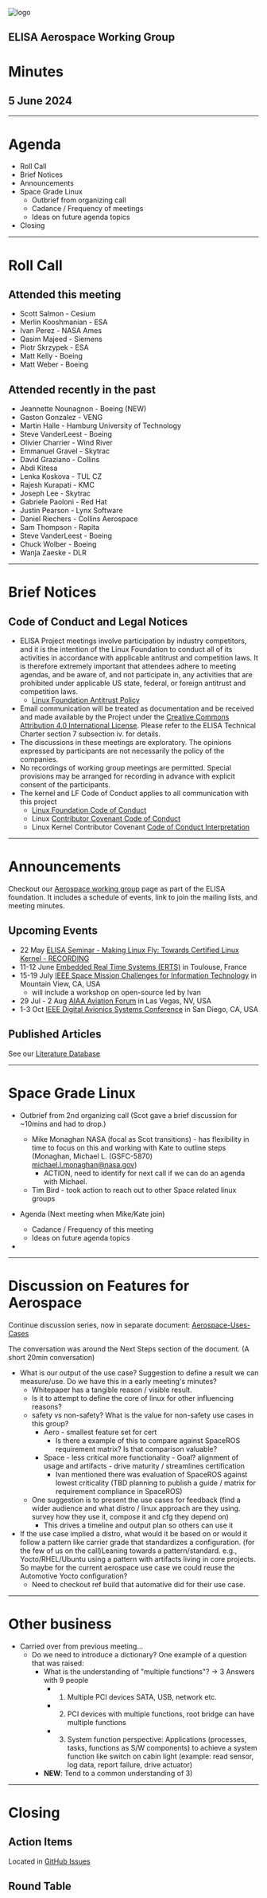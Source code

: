 
![logo](logo_elisa_small.png )

## ELISA Aerospace Working Group

# Minutes

## 5 June 2024

---

# Agenda

- Roll Call
- Brief Notices
- Announcements
- Space Grade Linux
  - Outbrief from organizing call
  - Cadance / Frequency of meetings
  - Ideas on future agenda topics
- Closing

---

# Roll Call

## Attended this meeting

- Scott Salmon - Cesium
- Merlin Kooshmanian - ESA
- Ivan Perez - NASA Ames
- Qasim Majeed - Siemens
- Piotr Skrzypek - ESA
- Matt Kelly - Boeing
- Matt Weber - Boeing

## Attended recently in the past

- Jeannette Nounagnon - Boeing (NEW)
- Gaston Gonzalez - VENG
- Martin Halle - Hamburg University of Technology
- Steve VanderLeest - Boeing
- Olivier Charrier - Wind River
- Emmanuel Gravel - Skytrac
- David Graziano - Collins
- Abdi Kitesa
- Lenka Koskova - TUL CZ
- Rajesh Kurapati - KMC
- Joseph Lee - Skytrac
- Gabriele Paoloni - Red Hat
- Justin Pearson - Lynx Software
- Daniel Riechers - Collins Aerospace
- Sam Thompson - Rapita
- Steve VanderLeest - Boeing
- Chuck Wolber - Boeing
- Wanja Zaeske - DLR

---

# Brief Notices

## Code of Conduct and Legal Notices

- ELISA Project meetings involve participation by industry competitors, and it is the intention of the Linux Foundation to conduct all of its activities in accordance with applicable antitrust and competition laws. It is therefore extremely important that attendees adhere to meeting agendas, and be aware of, and not participate in, any activities that are prohibited under applicable US state, federal, or foreign antitrust and competition laws.
  - [Linux Foundation Antitrust Policy](http://www.linuxfoundation.org/antitrust-policy)
- Email communication will be treated as documentation and be received and made available by the Project under the [Creative Commons Attribution 4.0 International License](http://creativecommons.org/licenses/by/4.0). Please refer to the ELISA Technical Charter section 7 subsection iv. for details.
- The discussions in these meetings are exploratory. The opinions expressed by participants are not necessarily the policy of the companies.
- No recordings of working group meetings are permitted. Special provisions may be arranged for recording in advance with explicit consent of the participants.
- The kernel and LF Code of Conduct applies to all communication with this project
  - [Linux Foundation Code of Conduct](https://www.linuxfoundation.org/code-of-conduct/)
  - Linux [Contributor Covenant Code of Conduct](https://git.kernel.org/pub/scm/linux/kernel/git/torvalds/linux.git/tree/Documentation/process/code-of-conduct.rst)
  - Linux Kernel Contributor Covenant [Code of Conduct Interpretation](https://git.kernel.org/pub/scm/linux/kernel/git/torvalds/linux.git/tree/Documentation/process/code-of-conduct-interpretation.rst)


---

# Announcements

Checkout our [Aerospace working group](https://lists.elisa.tech/g/aerospace) page as part of the ELISA foundation.  It includes a schedule of events, link to join the mailing lists, and meeting minutes.

## Upcoming Events

- 22 May [ELISA Seminar - Making Linux Fly: Towards Certified Linux Kernel - RECORDING](https://www.youtube.com/watch?v=XGuYNjr7fJo)
- 11-12 June [Embedded Real Time Systems (ERTS)](https://www.erts2024.org/) in Toulouse, France
- 15-19 July [IEEE Space Mission Challenges for Information Technology](https://smcit-scc.space) in Mountain View, CA, USA
  - will include a workshop on open-source led by Ivan
- 29 Jul - 2 Aug [AIAA Aviation Forum](https://www.aiaa.org/aviation/presentations-papers/call-for-papers) in Las Vegas, NV, USA
- 1-3 Oct [IEEE Digital Avionics Systems Conference](http://dasconline.org/) in San Diego, CA, USA

## Published Articles

See our [Literature Database](../literature-database/literature.bib)


---
# Space Grade Linux

- Outbrief from 2nd organizing call (Scot gave a brief discussion for ~10mins and had to drop.)
  - Mike Monaghan NASA (focal as Scot transitions) - has flexibility in time to focus on this and working with Kate to outline steps  (Monaghan, Michael L. (GSFC-5870) <michael.l.monaghan@nasa.gov>)
    - ACTION, need to identify for next call if we can do an agenda with Michael.
  - Tim Bird - took action to reach out to other Space related linux groups

- Agenda (Next meeting when Mike/Kate join)
  - Cadance / Frequency of this meeting
  - Ideas on future agenda topics

- 

---

# Discussion on Features for Aerospace

Continue discussion series, now in separate document:
[Aerospace-Uses-Cases](../Aerospace-Uses-Cases.md)

The conversation was around the Next Steps section of the document. (A short 20min conversation)

- What is our output of the use case?  Suggestion to define a result we can measure/use.  Do we have this in a early meeting's minutes?
  - Whitepaper has a tangible reason / visible result.
  - Is it to attempt to define the core of linux for other influencing reasons?
  - safety vs non-safety?  What is the value for non-safety use cases in this group?
    - Aero - smallest feature set for cert
      - Is there a example of this to compare against SpaceROS requirement matrix? Is that comparison valuable?
    - Space - less critical more functionality - Goal? alignment of usage and artifacts - drive maturity / streamlines certification
        - Ivan mentioned there was evaluation of SpaceROS against lowest criticality (TBD planning to publish a guide / matrix for requirement compliance in SpaceROS)
  - One suggestion is to present the use cases for feedback (find a wider audience and what distro / linux approach are they using.  survey how they use it, compose it and cfg they depend on)
    - This drives a timeline and output plan so others can use it
- If the use case implied a distro, what would it be based on or would it follow a pattern like carrier grade that standardizes a configuration. (for the few of us on the call)Leaning towards a pattern/standard.  e.g., Yocto/RHEL/Ubuntu using a pattern with artifacts living in core projects.  So maybe for the current aerospace use case we could reuse the Automotive Yocto configuration?
  - Need to checkout ref build that automative did for their use case.

---

# Other business

- Carried over from previous meeting...
  - Do we need to introduce a dictionary? One example of a question that was raised:
    - What is the understanding of "multiple functions"? -> 3 Answers with 9 people
      - 1) Multiple PCI devices SATA, USB, network etc.
      - 2) PCI devices with multiple functions, root bridge can have multiple functions
      - 3) System function perspective: Applications (processes, tasks, functions as S/W components) to achieve a system function like switch on cabin light (example: read sensor, log data, report failure, drive actuator)
	- **NEW**: Tend to a common understanding of 3)

---

# Closing

## Action Items

Located in [GitHub Issues](https://github.com/elisa-tech/wg-aerospace/issues)

## Round Table


